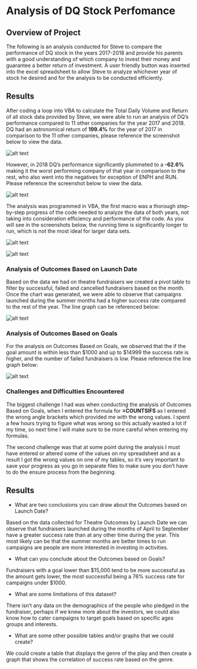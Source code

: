 # Analysis of DQ Stock Perfomance 

## **Overview of Project**

The following is an analysis conducted for Steve to compare the performance of DQ stock in the years 2017-2018 and provide his parents with a good understanding of which company to invest their money and guarantee a better return of investment. A user friendly button was inserted into the excel spreadsheet to allow Steve to analyze whichever year of stock he desired and for the analysis to be conducted efficiently.  

## **Results**

After coding a loop into VBA to calculate the Total Daily Volume and Return of all stock data provided by Steve, we were able to run an analysis of DQ’s performance compared to 11 other companies for the year 2017 and 2018. DQ had an astronomical return of **199.4%** for the year of 2017 in comparison to the 11 other companies, please reference the screenshot below to view the data.  

![alt text](https://github.com/Karenjakins/stock-analysis/blob/main/Resources/Analysis%20for%202017%20Stocks.png "Analysis for 2017 Stocks")

However, in 2018 DQ’s performance significantly plummeted to a **-62.6%** making it the worst performing company of that year in comparison to the rest, who also went into the negatives for exception of ENPH and RUN. Please reference the screenshot below to view the data.  

![alt text](https://github.com/Karenjakins/stock-analysis/blob/main/Resources/Analysis%20for%202018%20Stocks.png "Analysis for 2018 Stocks")

The analysis was programmed in VBA, the first macro was a thorough step-by-step progress of the code needed to analyze the data of both years, not taking into consideration efficiency and performance of the code. As you will see in the screenshots below, the running time is significantly longer to run, which is not the most ideal for larger data sets. 

![alt text](https://github.com/Karenjakins/stock-analysis/blob/main/Resources/Run%20Time%20on%20Original%20Code%202017.png "Run Time on Original Code 2017")

![alt text](https://github.com/Karenjakins/stock-analysis/blob/main/Resources/Run%20Time%20on%20Original%20Code%202018.png "Run Time on Original Code 2018")

### Analysis of Outcomes Based on Launch Date

Based on the data we had on theatre fundraisers we created a pivot table to filter by successful, failed and cancelled fundraisers based on the month. Once the chart was generated, we were able to observe that campaigns launched during the summer months had a higher success rate compared to the rest of the year. The line graph can be referenced below:

![alt text](https://github.com/Karenjakins/kickstarter-analysis/blob/main/Resources/Theater_Outcomes_vs_Launch.png "Outcomes Based on Launched Date")

### Analysis of Outcomes Based on Goals

For the analysis on Outcomes Based on Goals, we observed that the if the goal amount is within less than $1000 and up to $14999 the success rate is higher, and the number of failed fundraisers is low. Please reference the line graph below:

![alt text](https://github.com/Karenjakins/kickstarter-analysis/blob/main/Resources/Outcomes_vs_Goals.png "Outcomes Based on Goal")

### Challenges and Difficulties Encountered

The biggest challenge I had was when conducting the analysis of Outcomes Based on Goals, when I entered the formula for **=COUNTSIFS** as I entered the wrong angle brackets which provided me with the wrong values. I spent a few hours trying to figure what was wrong so this actually wasted a lot if my time, so next time I will make sure to be more careful when entering my formulas. 

The second challenge was that at some point during the analysis I must have entered or altered some of the values on my spreadsheet and as a result I got the wrong values on one of my tables, so it’s very important to save your progress as you go in separate files to make sure you don’t have to do the ensure process from the beginning. 

## **Results**

- What are two conclusions you can draw about the Outcomes based on Launch Date? 

Based on the data collected for Theatre Outcomes by Launch Date we can observe that fundraisers launched during the months of April to September have a greater success rate than at any other time during the year. This most likely can be that the summer months are better times to run campaigns are people are more interested in investing in activities. 

- What can you conclude about the Outcomes based on Goals?

Fundraisers with a goal lower than $15,000 tend to be more successful as the amount gets lower, the most successful being a 76% success rate for campaigns under $1000. 

- What are some limitations of this dataset?

There isn’t any data on the demographics of the people who pledged in the fundraiser, perhaps if we knew more about the investors, we could also know how to cater campaigns to target goals based on specific ages groups and interests. 

- What are some other possible tables and/or graphs that we could create?

We could create a table that displays the genre of the play and then create a graph that shows the correlation of success rate based on the genre. 